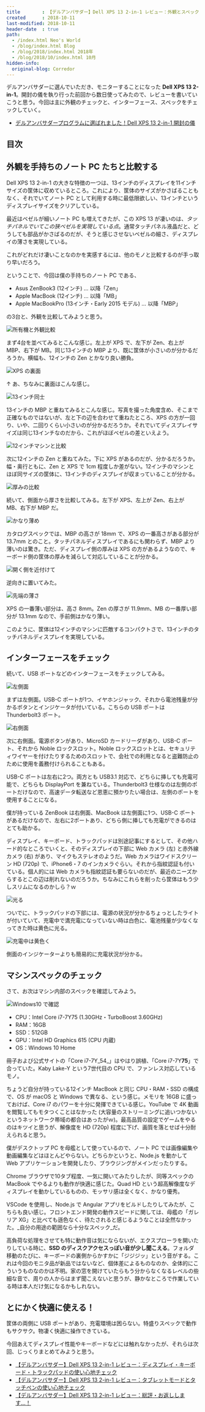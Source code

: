 ```yaml
---
title        : 【デルアンバサダー】Dell XPS 13 2-in-1 レビュー：外観とスペックのチェック
created      : 2018-10-11
last-modified: 2018-10-11
header-date  : true
path:
  - /index.html Neo's World
  - /blog/index.html Blog
  - /blog/2018/index.html 2018年
  - /blog/2018/10/index.html 10月
hidden-info:
  original-blog: Corredor
---
```


デルアンバサダーに選んでいただき、モニターすることになった **Dell XPS 13 2-in-1**。開封の儀を執り行った前回から数日使ってみたので、レビューを書いていこうと思う。今回は主に外観のチェックと、インターフェース、スペックをチェックしていく。

- [デルアンバサダープログラムに選ばれました！Dell XPS 13 2-in-1 開封の儀](/blog/2018/10/07-01.html)

## 目次

## 外観を手持ちのノート PC たちと比較する

Dell XPS 13 2-in-1 の大きな特徴の一つは、13インチのディスプレイを11インチサイズの筐体に収めているところ。これにより、筐体のサイズがかさばることもなく、それでいてノート PC として利用する時に最低限欲しい、13インチというディスプレイサイズをクリアしている。

最近はベゼルが細いノート PC も増えてきたが、この XPS 13 が凄いのは、_タッチパネルでいてこの狭ベゼルを実現している点_。通常タッチパネル液晶だと、どうしても部品がかさばるのだが、そうと感じさせないベゼルの細さ、ディスプレイの薄さを実現している。

これがどれだけ凄いことなのかを実感するには、他のモノと比較するのが手っ取り早いだろう。

ということで、今回は僕の手持ちのノート PC である、

- Asus ZenBook3 (12インチ) … 以降「Zen」
- Apple MacBook (12インチ) … 以降「MB」
- Apple MacBookPro (13インチ・Early 2015 モデル) … 以降「MBP」

の3台と、外観を比較してみようと思う。

![所有機と外観比較](11-01-04.jpg)

まず4台を並べてみるとこんな感じ。左上が XPS で、左下が Zen、右上が MBP、右下が MB。同じ13インチの MBP より、既に筐体が小さいのが分かるだろうか。横幅も、12インチの Zen とかなり良い勝負。

![XPS の裏面](11-01-05.jpg)

↑ あ、ちなみに裏面はこんな感じ。

![13インチ同士](11-01-03.jpg)

13インチの MBP と重ねてみるとこんな感じ。写真を撮った角度含め、そこまで正確なものではないが、左と下の辺を合わせて重ねたところ、XPS の方が一回り、いや、二回りくらい小さいのが分かるだろうか。それでいてディスプレイサイズは同じ13インチなのだから、これがほぼベゼルの差といえよう。

![12インチマシンと比較](11-01-02.jpg)

次に12インチの Zen と重ねてみた。下に XPS があるのだが、分かるだろうか。幅・奥行ともに、Zen と XPS で 1cm 程度しか差がない。12インチのマシンとほぼ同サイズの筐体に、13インチのディスプレイが収まっていることが分かる。

![厚みの比較](11-01-01.jpg)

続いて、側面から厚さを比較してみる。左下が XPS、左上が Zen、右上が MB、右下が MBP だ。

![かなり薄め](11-01-10.jpg)

カタログスペックでは、MBP の高さが 18mm で、XPS の一番高さがある部分が 13.7mm とのこと。タッチパネルディスプレイであるにも関わらず、MBP より薄いのは驚き。ただ、ディスプレイ側の厚みは XPS の方があるようなので、キーボード側の筐体の厚みを減らして対応していることが分かる。

![開く側を近付けて](11-01-09.jpg)

逆向きに置いてみた。

![先端の薄さ](11-01-08.jpg)

XPS の一番薄い部分は、高さ 8mm。Zen の厚さが 11.9mm、MB の一番厚い部分が 13.1mm なので、手前側はかなり薄い。

このように、筐体は12インチのマシンに匹敵するコンパクトさで、13インチのタッチパネルディスプレイを実現している。

## インターフェースをチェック

続いて、USB ポートなどのインターフェースをチェックしてみる。

![左側面](11-01-06.jpg)

まずは左側面。USB-C ポートが1つ、イヤホンジャック、それから電池残量が分かるボタンとインジケータが付いている。こちらの USB ポートは Thunderbolt3 ポート。

![右側面](11-01-07.jpg)

次に右側面。電源ボタンがあり、MicroSD カードリーダがあり、USB-C ポート、それから Noble ロックスロット。Noble ロックスロットとは、セキュリティワイヤーを付けたりするためのスロットで、会社での利用となると盗難防止のために使用を義務付けられることもある。

USB-C ポートは左右に2つ。両方とも USB3.1 対応で、どちらに挿しても充電可能で、どちらも DisplayPort を兼ねている。Thunderbolt3 仕様なのは左側のポートだけなので、高速データ転送など恩恵に預かりたい場合は、左側のポートを使用することになる。

僕が持っている ZenBook は右側面、MacBook は左側面に1つ、USB-C ポートがあるだけなので、左右に2ポートあり、どちら側に挿しても充電ができるのはとても助かる。

ディスプレイ、キーボード、トラックパッドは別途記事にするとして、その他ハード的なところでいくと、そのディスプレイの下部に Web カメラ (左) と赤外線カメラ (右) があり、マイクもステレオのようだ。Web カメラはワイドスクリーン HD (720p) で、iPhone6・7 のインカメラぐらい。それから指紋認証も付いている。個人的には Web カメラも指紋認証も要らないのだが、最近のニーズからするとこの辺は削れないのだろうか。ちなみにこれらを削ったら筐体はもう少しスリムになるのかしら？ｗ

![光る](11-01-12.jpg)

ついでに、トラックパッドの下部には、電源の状況が分かるちょっとしたライトが付いていて、充電中で満充電になっていない時は白色に、電池残量が少なくなってきた時は黄色に光る。

![充電中は黄色く](11-01-13.jpg)

側面のインジケーターよりも簡易的に充電状況が分かる。

## マシンスペックのチェック

さて、お次はマシン内部のスペックを確認してみよう。

![Windows10 で確認](11-01-11.png)

- CPU：Intel Core i7-7Y75 (1.30GHz・TurboBoost 3.60GHz)
- RAM：16GB
- SSD：512GB
- GPU：Intel HD Graphics 615 (CPU 内蔵)
- OS：Windows 10 Home

冊子および公式サイトの「Core i7-7Y_54_」はやはり誤植、「Core i7-7Y**75**」で合っていた。Kaby Lake-Y という7世代目の CPU で、ファンレス対応しているモノ。

ちょうど自分が持っている12インチ MacBook と同じ CPU・RAM・SSD の構成で、OS が macOS と Windows で異なる、という感じ。メモリを 16GB に盛っておけば、Core i7 のパワーを十分に発揮できている感じ。YouTube で 4K 動画を閲覧してもモタつくことはなかった (大容量のストリーミングに追いつかないというネットワーク帯域の都合はあったがｗ)。最高品質の設定でゲームをやるのはキツイと思うが、解像度を HD (720p) 程度に下げ、画質を落とせば十分耐えられると思う。

僕がデスクトップ PC を母艦として使っているので、ノート PC では画像編集や動画編集などはほとんどやらない。どちらかというと、Node.js を動かして Web アプリケーションを開発したり、ブラウジングがメインだったりする。

Chrome ブラウザで10タブ程度、一気に開いてみたりしたが、同等スペックの MacBook でやるよりも動作が快適に感じた。Quad HD という超高解像度なディスプレイを動かしているものの、モッサリ感は全くなく、かなり優秀。

VSCode を使用し、Node.js で Angular アプリをビルドしたりしてみたが、こちらも良い感じ。フロントエンド開発の動作スピードに関しては、母艦の「ガレリア XG」と比べても遜色なく、待たされると感じるようなことは全然なかった。_自分の用途の範囲なら十分なスペック_だ。

高負荷な処理をさせても特に動作音は気にならないが、エクスプローラを開いたりしている時に、**SSD のディスクアクセスっぽい音が少し聞こえる**。フォルダ移動のたびに、キーボードの裏側からかすかに「ジジジッ」という音がする。これは今回のモニタ品が新品ではないなど、個体差によるものなのか、全体的にこういうものなのかは不明。家の窓を開けていたらもう分からなくなるレベルの些細な音で、周りの人からはまず聞こえないと思うが、静かなところで作業している時は本人だけ気になるかもしれない。

## とにかく快適に使える！

筐体の両側に USB ポートがあり、充電環境は困らない。特盛りスペックで動作もサクサク。物凄く快適に操作できている。

今回あえてディスプレイ性能やキーボードなどには触れなかったが、それらは次回、じっくりまとめてみようと思う。

- [【デルアンバサダー】Dell XPS 13 2-in-1 レビュー：ディスプレイ・キーボード・トラックパッドの使い心地チェック](/blog/2018/10/16-03.html)
- [【デルアンバサダー】Dell XPS 13 2-in-1 レビュー：タブレットモードとタッチペンの使い心地チェック](/blog/2018/11/05-02.html)
- [【デルアンバサダー】Dell XPS 13 2-in-1 レビュー：総評・お返しします…！](/blog/2018/11/06-02.html)
